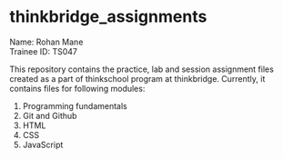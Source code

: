 # thinkbridge_assignments
Name: Rohan Mane<br />
Trainee ID: TS047

This repository contains the practice, lab and session assignment files created as a part of thinkschool program at thinkbridge. Currently, it contains files for following modules:
1. Programming fundamentals
3. Git and Github
4. HTML
5. CSS
6. JavaScript
